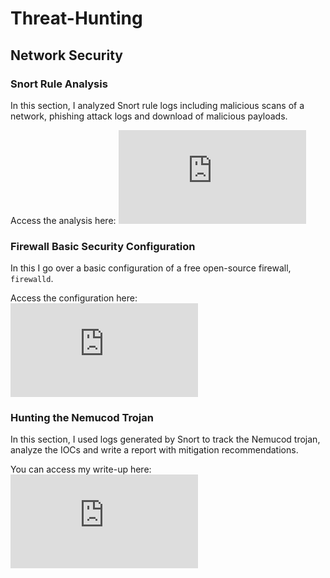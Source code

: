 # Threat-Hunting

## Network Security


### Snort Rule Analysis

In this section, I analyzed Snort rule logs including malicious scans of a network, phishing attack logs and download of malicious payloads.

Access the analysis here:
![Snort Rule Analysis](https://github.com/Sk3llington/Threat-Hunting/blob/main/Snort_Rules_Analysis.md)


### Firewall Basic Security Configuration

In this I go over a basic configuration of a free open-source firewall, `firewalld`.

Access the configuration here:
![Firewalld Configuration](https://github.com/Sk3llington/Threat-Hunting/blob/main/Firewall_Basic_Security_Configuration.md)

### Hunting the Nemucod Trojan

In this section, I used logs generated by Snort to track the Nemucod trojan, analyze the IOCs and write a report with mitigation recommendations.

You can access my write-up here:
![Nemucod Trojan Hunt](https://github.com/Sk3llington/Threat-Hunting/blob/main/Hunting_The_Nemucod_Trojan.md)
